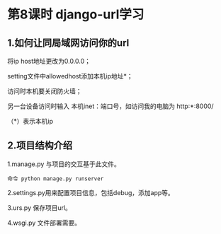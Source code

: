 # 第8课时 django-url学习

## 1.如何让同局域网访问你的url

将ip host地址更改为0.0.0.0；

setting文件中allowedhost添加本机ip地址*；

访问时本机要关闭防火墙；

另一台设备访问时输入 本机inet：端口号，如访问我的电脑为 http:*:8000/

（*）表示本机ip

## 2.项目结构介绍

1.manage.py 与项目的交互基于此文件。

`命令 python manage.py runserver`

2.settings.py用来配置项目信息，包括debug，添加app等。

3.urs.py 保存项目url。

4.wsgi.py 文件部署需要。